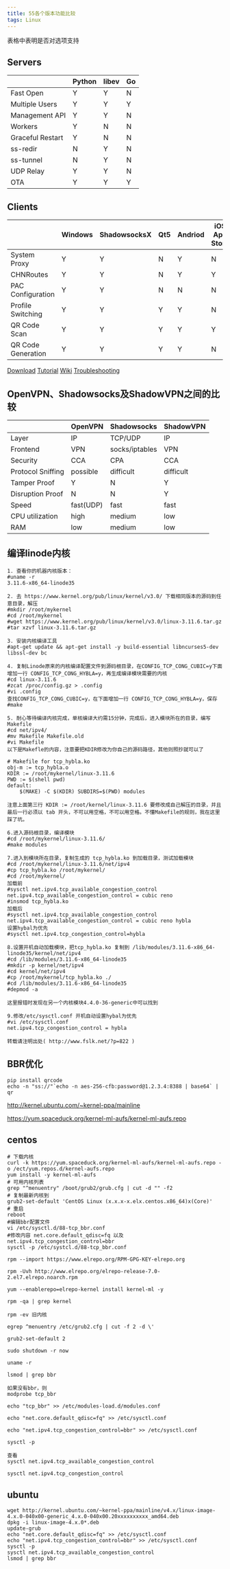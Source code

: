 ```yaml
---
title: 55各个版本功能比较
tags: Linux
---
```

表格中表明是否对选项支持

## Servers

|                  | Python | libev | Go   |
| ---------------- | ------ | ----- | ---- |
| Fast Open        | Y      | Y     | N    |
| Multiple Users   | Y      | Y     | Y    |
| Management API   | Y      | Y     | N    |
| Workers          | Y      | N     | N    |
| Graceful Restart | Y      | N     | N    |
| ss-redir         | N      | Y     | N    |
| ss-tunnel        | N      | Y     | N    |
| UDP Relay        | Y      | Y     | N    |
| OTA              | Y      | Y     | Y    |

<!--more-->

## Clients

|                    | Windows | ShadowsocksX | Qt5  | Andriod | iOS App Store | iOS Cydia |
| ------------------ | ------- | ------------ | ---- | ------- | ------------- | --------- |
| System Proxy       | Y       | Y            | N    | Y       | N             | Y         |
| CHNRoutes          | Y       | Y            | N    | Y       | Y             | Y         |
| PAC Configuration  | Y       | Y            | N    | N       | N             | N         |
| Profile Switching  | Y       | Y            | Y    | Y       | N             | Y         |
| QR Code Scan       | Y       | Y            | Y    | Y       | Y             | Y         |
| QR Code Generation | Y       | Y            | Y    | Y       | N             | Y         |

[Download](https://github.com/shadowsocks/shadowsocks/wiki/Ports-and-Clients)  [Tutorial](https://github.com/shadowsocks/shadowsocks/blob/master/README.md)  [Wiki](https://github.com/clowwindy/shadowsocks/wiki)  [Troubleshooting](https://github.com/shadowsocks/shadowsocks/wiki/Troubleshooting)  

## OpenVPN、Shadowsocks及ShadowVPN之间的比较

|                   | OpenVPN   | Shadowsocks    | ShadowVPN |
| ----------------- | --------- | -------------- | --------- |
| Layer             | IP        | TCP/UDP        | IP        |
| Frontend          | VPN       | socks/iptables | VPN       |
| Security          | CCA       | CPA            | CCA       |
| Protocol Sniffing | possible  | difficult      | difficult |
| Tamper Proof      | Y         | N              | Y         |
| Disruption Proof  | N         | N              | Y         |
| Speed             | fast(UDP) | fast           | fast      |
| CPU utilization   | high      | medium         | low       |
| RAM               | low       | medium         | low       |

## 编译linode内核

```shell
1. 查看你的机器内核版本：
#uname -r
3.11.6-x86_64-linode35

2. 去 https://www.kernel.org/pub/linux/kernel/v3.0/ 下载相同版本的源码到任意目录，解压
#mkdir /root/mykernel
#cd /root/mykernel
#wget https://www.kernel.org/pub/linux/kernel/v3.0/linux-3.11.6.tar.gz
#tar xzvf linux-3.11.6.tar.gz

3. 安装内核编译工具
#apt-get update && apt-get install -y build-essential libncurses5-dev libssl-dev bc

4. 复制Linode原来的内核编译配置文件到源码根目录，在CONFIG_TCP_CONG_CUBIC=y下面增加一行 CONFIG_TCP_CONG_HYBLA=y，再生成编译模块需要的内核
#cd linux-3.11.6
#zcat /proc/config.gz > .config
#vi .config
查找CONFIG_TCP_CONG_CUBIC=y，在下面增加一行 CONFIG_TCP_CONG_HYBLA=y，保存
#make

5. 耐心等待编译内核完成，单核编译大约需15分钟，完成后，进入模块所在的目录，编写Makefile
#cd net/ipv4/
#mv Makefile Makefile.old
#vi Makefile
以下是Makefle的内容，注意要把KDIR修改为你自己的源码路径，其他则照抄就可以了

# Makefile for tcp_hybla.ko
obj-m := tcp_hybla.o
KDIR := /root/mykernel/linux-3.11.6
PWD := $(shell pwd)
default:
	$(MAKE) -C $(KDIR) SUBDIRS=$(PWD) modules

注意上面第三行 KDIR := /root/kernel/linux-3.11.6 要修改成自己解压的目录，并且最后一行必须以 tab 开头，不可以用空格，不可以用空格。不懂Makefile的规则，我在这里踩了坑。

6.进入源码根目录，编译模块
#cd /root/mykernel/linux-3.11.6/
#make modules

7.进入到模块所在目录，复制生成的 tcp_hybla.ko 到加载目录，测试加载模块
#cd /root/mykernel/linux-3.11.6/net/ipv4
#cp tcp_hybla.ko /root/mykernel/
#cd /root/mykernel/
加载前
#sysctl net.ipv4.tcp_available_congestion_control
net.ipv4.tcp_available_congestion_control = cubic reno
#insmod tcp_hybla.ko
加载后
#sysctl net.ipv4.tcp_available_congestion_control
net.ipv4.tcp_available_congestion_control = cubic reno hybla
设置hybal为优先
#sysctl net.ipv4.tcp_congestion_control=hybla

8.设置开机自动加载模块，把tcp_hybla.ko 复制到 /lib/modules/3.11.6-x86_64-linode35/kernel/net/ipv4
#cd /lib/modules/3.11.6-x86_64-linode35
#mkdir -p kernel/net/ipv4
#cd kernel/net/ipv4
#cp /root/mykernel/tcp_hybla.ko ./
#cd /lib/modules/3.11.6-x86_64-linode35
#depmod -a

这里报错时发现在另一个内核模块4.4.0-36-generic中可以找到

9.修改/etc/sysctl.conf 开机自动设置hybal为优先
#vi /etc/sysctl.conf
net.ipv4.tcp_congestion_control = hybla

转载请注明出处( http://www.fslk.net/?p=822 )
```
## BBR优化
```
pip install qrcode
echo -n "ss://"`echo -n aes-256-cfb:password@1.2.3.4:8388 | base64` | qr
```

http://kernel.ubuntu.com/~kernel-ppa/mainline

https://yum.spaceduck.org/kernel-ml-aufs/kernel-ml-aufs.repo

## centos

```shell
# 下载内核
curl -k https://yum.spaceduck.org/kernel-ml-aufs/kernel-ml-aufs.repo -o /ect/yum.repos.d/kernel-aufs.repo
yum install -y kernel-ml-aufs
# 可用内核列表
grep "^menuentry" /boot/grub2/grub.cfg | cut -d "" -f2 
# 复制最新内核到
grub2-set-default 'CentOS Linux (x.x.x-x.elx.centos.x86_64)x(Core)'
# 重启
reboot
#编辑bbr配置文件
vi /etc/sysctl.d/88-tcp_bbr.conf
#修改内容 net.core.default_qdisc=fq 以及 net.ipv4.tcp_congestion_control=bbr
sysctl -p /etc/systcl.d/88-tcp_bbr.conf
```

```shell
rpm --import https://www.elrepo.org/RPM-GPG-KEY-elrepo.org

rpm -Uvh http://www.elrepo.org/elrepo-release-7.0-2.el7.elrepo.noarch.rpm

yum --enablerepo=elrepo-kernel install kernel-ml -y

rpm -qa | grep kernel

rpm -ev 旧内核  

egrep ^menuentry /etc/grub2.cfg | cut -f 2 -d \'

grub2-set-default 2

sudo shutdown -r now

uname -r

lsmod | grep bbr

如果没有bbr，则
modprobe tcp_bbr

echo "tcp_bbr" >> /etc/modules-load.d/modules.conf

echo "net.core.default_qdisc=fq" >> /etc/sysctl.conf

echo "net.ipv4.tcp_congestion_control=bbr" >> /etc/sysctl.conf

sysctl -p

查看
sysctl net.ipv4.tcp_available_congestion_control

sysctl net.ipv4.tcp_congestion_control

```



## ubuntu

```shell
wget http://kernel.ubuntu.com/~kernel-ppa/mainline/v4.x/linux-image-4.x.0-040x00-generic_4.x.0-040x00.20xxxxxxxxxx_amd64.deb
dpkg -i linux-image-4.x.0*.deb
update-grub
echo "net.core.default_qdisc=fq" >> /etc/sysctl.conf
echo "net.ipv4.tcp_congestion_control=bbr" >> /etc/sysctl.conf
sysctl -p
sysctl net.ipv4.tcp_available_congestion_control
lsmod | grep bbr
```
